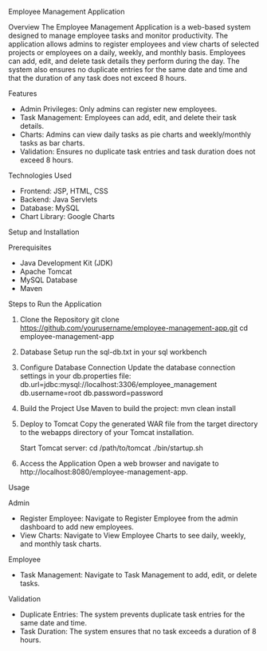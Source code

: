 Employee Management Application

Overview
The Employee Management Application is a web-based system designed to manage employee tasks and monitor productivity. The application allows admins to register employees and view charts of selected projects or employees on a daily, weekly, and monthly basis. Employees can add, edit, and delete task details they perform during the day. The system also ensures no duplicate entries for the same date and time and that the duration of any task does not exceed 8 hours.

Features
- Admin Privileges: Only admins can register new employees.
- Task Management: Employees can add, edit, and delete their task details.
- Charts: Admins can view daily tasks as pie charts and weekly/monthly tasks as bar charts.
- Validation: Ensures no duplicate task entries and task duration does not exceed 8 hours.

Technologies Used
- Frontend: JSP, HTML, CSS
- Backend: Java Servlets
- Database: MySQL
- Chart Library: Google Charts

Setup and Installation

Prerequisites
- Java Development Kit (JDK)
- Apache Tomcat
- MySQL Database
- Maven

Steps to Run the Application

1. Clone the Repository
   git clone https://github.com/yourusername/employee-management-app.git
   cd employee-management-app

2. Database Setup
   run the sql-db.txt in your sql workbench
3. Configure Database Connection
   Update the database connection settings in your db.properties file:
   db.url=jdbc:mysql://localhost:3306/employee_management
   db.username=root
   db.password=password

4. Build the Project
   Use Maven to build the project:
   mvn clean install

5. Deploy to Tomcat
   Copy the generated WAR file from the target directory to the webapps directory of your Tomcat installation.

   Start Tomcat server:
   cd /path/to/tomcat
   ./bin/startup.sh

6. Access the Application
   Open a web browser and navigate to http://localhost:8080/employee-management-app.

Usage

Admin
- Register Employee: Navigate to Register Employee from the admin dashboard to add new employees.
- View Charts: Navigate to View Employee Charts to see daily, weekly, and monthly task charts.

Employee
- Task Management: Navigate to Task Management to add, edit, or delete tasks.

Validation
- Duplicate Entries: The system prevents duplicate task entries for the same date and time.
- Task Duration: The system ensures that no task exceeds a duration of 8 hours.

 
